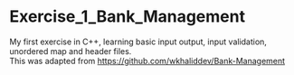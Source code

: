 # Exercise_1_Bank_Management
My first exercise in C++, learning basic input output, input validation, unordered map and header files.<br/>
This was adapted from https://github.com/wkhaliddev/Bank-Management
